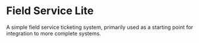 # Field Service Lite
A simple field service ticketing system, primarily used as a starting point for integration to more complete systems.
